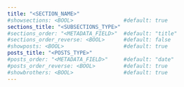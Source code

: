 ```yaml
---
title: "<SECTION_NAME>"
#showsections: <BOOL>                #default: true
sections_title: "<SUBSECTIONS_TYPE>"
#sections_order: "<METADATA_FIELD>"  #default: "title"
#sections_order_reverse: <BOOL>      #default: false
#showposts: <BOOL>                   #default: true
posts_title: "<POSTS_TYPE>"
#posts_order: "<METADATA_FIELD>"     #default: "date"
#posts_order_reverse: <BOOL>         #default: true
#showbrothers: <BOOL>                #default: true
---
```

